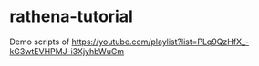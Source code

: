 # rathena-tutorial
Demo scripts of https://youtube.com/playlist?list=PLq9QzHfX_-kG3wtEVHPMJ-i3XjyhbWuGm

